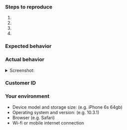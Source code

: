 <!--- Help us to avoid duplicate reports, make sure you have searched through existing issues before submitting a new one-->


<!--- If you are requesting a new feature, tell us how it should work in free form-->
<!--- If you are reporting a bug, submit the detailed description using the template below-->

### Steps to reproduce
<!--- Provide a link to a live example or a clear set of steps to reproduce the issue-->
1.
2.
3.
4.

### Expected behavior
<!--- Tell us what should happen -->

### Actual behavior
<!--- Tell us what happens instead -->


<details><summary>Screenshot:</summary>

<!--- drag and drop, upload or paste your screenshot to this area-->

</details>


### Customer ID 
<!--- Send us a diagnostic report through the application, choose "Send Bug Report" on the app's main screen. You will get an auto-reply with you Customer ID after sending a report -->

### Your environment
<!--- Please include all relevant details about the environment you experienced the bug in -->
* Device model and storage size: (e.g. iPhone 6s 64gb)
* Operating system and version: (e.g. 10.3.1)
* Browser (e.g. Safari)
* Wi-fi or mobile internet connection
